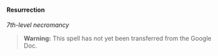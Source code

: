 #### Resurrection
<!-- markdownlint-disable-next-line no-emphasis-as-heading -->
_7th-level necromancy_

> **Warning:**
> This spell has not yet been transferred from the Google Doc.
